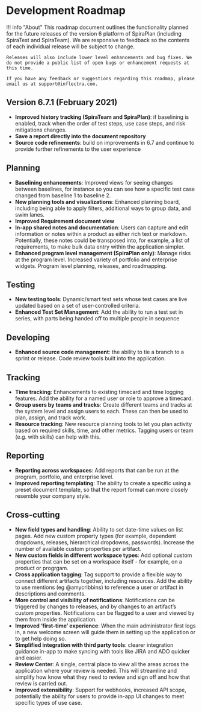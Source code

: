 # Development Roadmap

!!! info "About"
    This roadmap document outlines the functionality planned for the future releases of the version 6 platform of SpiraPlan (including SpiraTest and SpiraTeam). We are responsive to feedback so the contents of each individual release will be subject to change.

    Releases will also include lower level enhancements and bug fixes. We do not provide a public list of open bugs or enhancement requests at this time.
    
    If you have any feedback or suggestions regarding this roadmap, please email us at support@inflectra.com.


## Version 6.7.1 (February 2021)
- **Improved history tracking (SpiraTeam and SpiraPlan)**: if baselining is enabled, track when the order of test steps, use case steps, and risk mitigations changes.
- **Save a report directly into the document repository**
- **Source code refinements**: build on improvements in 6.7 and continue to provide further refinements to the user experience

## Planning
- **Baselining enhancements**: Improved views for seeing changes between baselines, for instance so you can see how a specific test case changed from baseline 1 to baseline 2.
- **New planning tools and visualizations**: Enhanced planning board, including being able to apply filters, additional ways to group data, and swim lanes.
- **Improved Requirement document view**
- **In-app shared notes and documentation**: Users can capture and edit information or notes within a product as either rich text or markdown. Potentially, these notes could be transposed into, for example, a list of requirements, to make bulk data entry within the application simpler. 
- **Enhanced program level management (SpiraPlan only)**: Manage risks at the program level. Increased variety of portfolio and enterprise widgets. Program level planning, releases, and roadmapping.

## Testing
- **New testing tools**: Dynamic/smart test sets whose test cases are live updated based on a set of user-controlled criteria.
- **Enhanced Test Set Management**: Add the ability to run a test set in series, with parts being handed off to multiple people in sequence 

## Developing
- **Enhanced source code management**: the ability to tie a branch to a sprint or release. Code review tools built into the application.

## Tracking
- **Time tracking**: Enhancements to existing timecard and time logging features. Add the ability for a named user or role to approve a timecard.
- **Group users by teams and tracks**: Create different teams and tracks at the system level and assign users to each. These can then be used to plan, assign, and track work.
- **Resource tracking**: New resource planning tools to let you plan activity based on required skills, time, and other metrics. Tagging users or team (e.g. with skills) can help with this.

## Reporting
- **Reporting across workspaces**: Add reports that can be run at the program, portfolio, and enterprise level.
- **Improved reporting templating**: The ability to create a specific using a preset document template, so that the report format can more closely resemble your company style.

## Cross-cutting
- **New field types and handling**: Ability to set date-time values on list pages. Add new custom property types (for example, dependent dropdowns, releases, hierarchical dropdowns, passwords). Increase the number of available custom properties per artifact.
- **New custom fields in different workspace types**: Add optional custom properties that can be set on a workspace itself - for example, on a product or progrgam.
- **Cross application tagging**: Tag support to provide a flexible way to connect different artifacts together, including resources. Add the ability to use mentions (eg @amycribbins) to reference a user or artifact in descriptions and comments.
- **More control and visibility of notifications**: Notifications can be triggered by changes to releases, and by changes to an artifact’s custom properties. Notifications can be flagged to a user and viewed by them from inside the application.
- **Improved ‘first-time’ experience**: When the main administrator first logs in, a new welcome screen will guide them in setting up the application or to get help doing so.
- **Simplified integration with third party tools**: clearer integration guidance in-app to make syncing with tools like JIRA and ADO quicker and easier.
- **Review Center**: A single, central place to view all the areas across the application where your review is needed. This will streamline and simplify how know what they need to review and sign off and how that review is carried out.
- **Improved extensibility**: Support for webhooks, increased API scope, potentially the ability for users to provide in-app UI changes to meet specific types of use case.